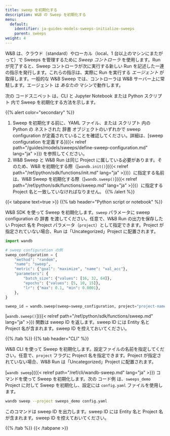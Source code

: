 ```yaml
---
title: sweep を初期化する
description: W&B の Sweep を初期化する
menu:
  default:
    identifier: ja-guides-models-sweeps-initialize-sweeps
    parent: sweeps
weight: 4
---
```


W&B は、クラウド（standard）やローカル（local、1 台以上のマシンにまたがって）で Sweeps を管理するために _Sweep コントローラ_ を使用します。Run が完了すると、Sweep コントローラが次に実行する新しい Run を記述した一連の指示を発行します。これらの指示は、実際に Run を実行する _エージェント_ が取得します。一般的な W&B Sweep では、コントローラは W&B サーバー上に常駐します。エージェント は _あなたの_ マシンで動作します。

次の コードスニペット は、CLI と Jupyter Notebook または Python スクリプト 内で Sweep を初期化する方法を示します。

{{% alert color="secondary" %}}
1. Sweep を初期化する前に、YAML ファイル、または スクリプト 内の Python の ネストされた 辞書 オブジェクトのいずれかで sweep configuration が定義されていることを確認してください。詳細は、[sweep configuration を定義する]({{< relref path="/guides/models/sweeps/define-sweep-configuration.md" lang="ja" >}}) を参照してください。
2. W&B Sweep と W&B Run は同じ Project に属している必要があります。そのため、W&B を初期化する際（[`wandb.init()`]({{< relref path="/ref/python/sdk/functions/init.md" lang="ja" >}})）に指定する名前は、W&B Sweep を初期化する際（[`wandb.sweep()`]({{< relref path="/ref/python/sdk/functions/sweep.md" lang="ja" >}})）に指定する Project 名と一致していなければなりません。
{{% /alert %}}


{{< tabpane text=true >}}
{{% tab header="Python script or notebook" %}}

W&B SDK を使って Sweep を初期化します。`sweep` パラメータに sweep configuration の 辞書 を渡してください。任意で、W&B Run の出力を保存したい Project 名を Project パラメータ（`project`）として指定できます。Project が指定されていない場合、Run は「Uncategorized」Project に配置されます。

```python
import wandb

# sweep configuration の例
sweep_configuration = {
    "method": "random",
    "name": "sweep",
    "metric": {"goal": "maximize", "name": "val_acc"},
    "parameters": {
        "batch_size": {"values": [16, 32, 64]},
        "epochs": {"values": [5, 10, 15]},
        "lr": {"max": 0.1, "min": 0.0001},
    },
}

sweep_id = wandb.sweep(sweep=sweep_configuration, project="project-name")
```

[`wandb.sweep()`]({{< relref path="/ref/python/sdk/functions/sweep.md" lang="ja" >}}) 関数は sweep ID を返します。sweep ID には Entity 名と Project 名が含まれます。sweep ID を控えておいてください。

{{% /tab %}}
{{% tab header="CLI" %}}

W&B CLI を使って Sweep を初期化します。設定ファイルの名前を指定してください。任意で、`project` フラグに Project 名を指定できます。Project が指定されていない場合、W&B Run は「Uncategorized」Project に配置されます。

[`wandb sweep`]({{< relref path="/ref/cli/wandb-sweep.md" lang="ja" >}}) コマンドを使って Sweep を初期化します。次の コード例 は、`sweeps_demo` Project に対して Sweep を初期化し、設定には `config.yaml` ファイルを使用します。

```bash
wandb sweep --project sweeps_demo config.yaml
```

このコマンドは sweep ID を出力します。sweep ID には Entity 名と Project 名が含まれます。sweep ID を控えておいてください。

{{% /tab %}}
{{< /tabpane >}}
